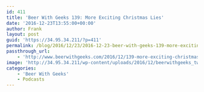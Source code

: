 ```yaml
---
id: 411
title: 'Beer With Geeks 139: More Exciting Christmas Lies'
date: '2016-12-23T13:55:00+00:00'
author: Frank
layout: post
guid: 'https://34.95.34.211/?p=411'
permalink: /blog/2016/12/23/2016-12-23-beer-with-geeks-139-more-exciting-christmas-lies/
passthrough_url:
    - 'http://www.beerwithgeeks.com/2016/12/139-more-exciting-christmas-lies.html'
image: 'http://34.95.34.211/wp-content/uploads/2016/12/beerwithgeeks_twittercard-1.jpg'
categories:
    - 'Beer With Geeks'
    - Podcasts
---
```


<div class="
          image-block-outer-wrapper
          layout-caption-hidden
          design-layout-inline
          
          
          
        " data-test="image-block-inline-outer-wrapper"><figure class="
              sqs-block-image-figure
              intrinsic
            " style="max-width:250px;"><div class="image-block-wrapper" data-animation-override="" data-animation-role="image"><div class="sqs-image-shape-container-element
              
          
        
              has-aspect-ratio
            " style="
                position: relative;
                
                  padding-bottom:100%;
                
                overflow: hidden;
              "><noscript>![](https://images.squarespace-cdn.com/content/v1/5070e334e4b00907bc18faef/1481389073242-93JZHUKTN8NGT5Z7PEYQ/image-asset.jpeg)</noscript>![](https://images.squarespace-cdn.com/content/v1/5070e334e4b00907bc18faef/1481389073242-93JZHUKTN8NGT5Z7PEYQ/image-asset.jpeg)</div></div></figure></div>[This week on Beer With Geeks](http://www.beerwithgeeks.com/2016/12/139-more-exciting-christmas-lies.html), we’ve all seen lots of Santas in movies and TV, but which ones are the most memorable? Tim and Frank talk it out. Merry Christmas and cheers!

<div class="sqs-audio-embed" data-author="Thought Bubble Audio" data-color-theme="dark" data-design-style="minimal" data-duration-in-ms="" data-mime-type="audio/mpeg" data-show-download="true" data-title="Beer With Geeks 139: More Exciting Christmas Lies" data-url="http://www.podtrac.com/pts/redirect.mp3/archive.org/download/BWG139/BWG139.mp3"></div>